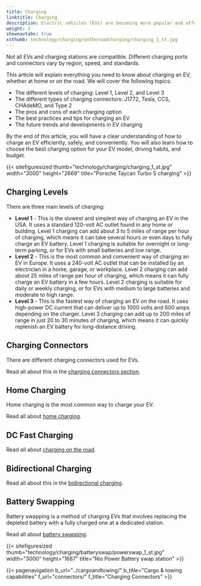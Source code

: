 ```yaml
---
title: Charging
linktitle: Charging
description: Electric vehicles (EVs) are becoming more popular and affordable but require a different refueling method than conventional cars. Instead of filling up a gas tank, EVs must plug into a charging station and recharge their batteries.
weight: 2
shownavtabs: true
xsthumb: technology/charging/ontheroadcharging/charging_1_st.jpg
---
```

<!-- markdownlint-disable MD033 -->

Not all EVs and charging stations are compatible. Different charging ports and connectors vary by region, speed, and standards.

This article will explain everything you need to know about charging an EV, whether at home or on the road. We will cover the following topics:

- The different levels of charging: Level 1, Level 2, and Level 3
- The different types of charging connectors: J1772, Tesla, CCS, CHAdeMO, and Type 2
- The pros and cons of each charging option
- The best practices and tips for charging an EV
- The future trends and developments in EV charging

By the end of this article, you will have a clear understanding of how to charge an EV efficiently, safely, and conveniently. You will also learn how to choose the best charging option for your EV model, driving habits, and budget.

{{< sitefiguresized thumb="technology/charging/charging_1_st.jpg" width="3000" height="2669" title="Porsche Taycan Turbo S charging" >}}

## Charging Levels

There are three main levels of charging:

- **Level 1** - This is the slowest and simplest way of charging an EV in the USA. It uses a standard 120-volt AC outlet found in any home or building. Level 1 charging can add about 3 to 5 miles of range per hour of charging, which means it can take several hours or even days to fully charge an EV battery. Level 1 charging is suitable for overnight or long-term parking, or for EVs with small batteries and low range.
- **Level 2** - This is the most common and convenient way of charging an EV in Europe. It uses a 240-volt AC outlet that can be installed by an electrician in a home, garage, or workplace. Level 2 charging can add about 25 miles of range per hour of charging, which means it can fully charge an EV battery in a few hours. Level 2 charging is suitable for daily or weekly charging, or for EVs with medium to large batteries and moderate to high range.
- **Level 3** - This is the fastest way of charging an EV on the road. It uses high-power DC current that can deliver up to 1000 volts and 600 amps depending on the charger. Level 3 charging can add up to 200 miles of range in just 20 to 30 minutes of charging, which means it can quickly replenish an EV battery for long-distance driving.

## Charging Connectors

There are different charging connectors used for EVs.

Read all about this in the [charging connectors section](connectors).

## Home Charging

Home charging is the most common way to charge your EV.

Read all about [home charging](homecharging).

## DC Fast Charging

Read all about [charging on the road](dcfastcharging).

## Bidirectional Charging

Read all about this in the [bidirectional charging](bidirectional).

## Battery Swapping

Battery swapping is a method of charging EVs that involves replacing the depleted battery with a fully charged one at a dedicated station.

Read all about [battery swapping](batteryswap).

{{< sitefiguresized thumb="technology/charging/batteryswap/powerswap_1_st.jpg" width="3000" height="1687" title="Nio Power Battery swap station" >}}

{{< pagenavigation b_url="../cargoandtowing/" b_title="Cargo & towing capabilities" f_url="connectors/" f_title="Charging Connectors" >}}